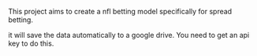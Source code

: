 This project aims to create a nfl betting model specifically for spread betting.

it will save the data automatically to a google drive. You need to get an api key to do this. 
